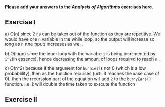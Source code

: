 #### Please add your answers to the ***Analysis of  Algorithms*** exercises here.

## Exercise I

a)  O(n) since 2 `n`s can be taken out of the function as they are repetitive. We would have one `n` variable in the while loop, so the output will increase so long as `n` (the input) increases as well.


b)  O(logn) since the inner loop with the variable `j` is being incremented by `i^2`(in essence), hence decreasing the amount of loops required to reach `n` . 

c)  O(n^2) because if the argument for `bunnies` is not 0 (which is a low probablility), then as the function recurses (until it reaches the base case of 0), then the recurssion part of the equation will add `2` to the `bunnyEars()` function. i.e. it will double the time taken to execute the function 

## Exercise II


